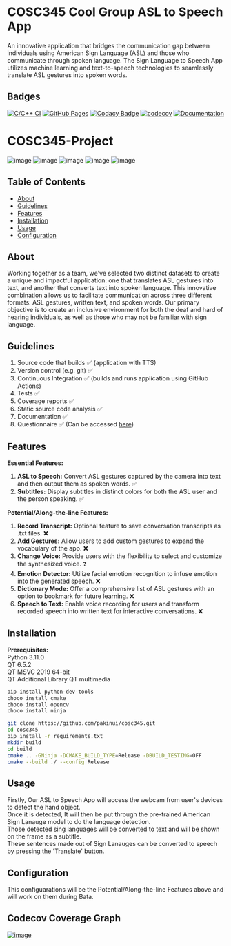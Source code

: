 # COSC345 Cool Group ASL to Speech App

An innovative application that bridges the communication gap between individuals using American Sign Language (ASL) and those who communicate through spoken language. The Sign Language to Speech App utilizes machine learning and text-to-speech technologies to seamlessly translate ASL gestures into spoken words.

## Badges
[![C/C++ CI](https://github.com/pakinui/cosc345/actions/workflows/c-cpp.yml/badge.svg)](https://github.com/pakinui/cosc345/actions/workflows/c-cpp.yml)
[![GitHub Pages](https://github.com/pakinui/cosc345/actions/workflows/pages/pages-build-deployment/badge.svg)](https://github.com/pakinui/cosc345/actions/workflows/pages/pages-build-deployment)
[![Codacy Badge](https://app.codacy.com/project/badge/Grade/409b0d67499c4c9b8def12c695be78f9)](https://app.codacy.com/gh/pakinui/cosc345/dashboard?utm_source=gh&utm_medium=referral&utm_content=&utm_campaign=Badge_grade) 
[![codecov](https://codecov.io/gh/pakinui/cosc345/graph/badge.svg?token=GUFNGUO6M4)](https://codecov.io/gh/pakinui/cosc345)
[![Documentation](https://codedocs.xyz/pakinui/cosc345.svg)](https://codedocs.xyz/pakinui/cosc345/)
# COSC345-Project

![image](https://img.shields.io/badge/Windows-0078D6?style=for-the-badge&logo=windows&logoColor=white)
![image](https://img.shields.io/badge/C%2B%2B-00599C?style=for-the-badge&logo=c%2B%2B&logoColor=white)
![image](https://img.shields.io/badge/VSCode-0078D4?style=for-the-badge&logo=visual%20studio%20code&logoColor=white)
![image](https://img.shields.io/badge/Codecov-F01F7A?style=for-the-badge&logo=Codecov&logoColor=white)
![image](https://img.shields.io/badge/Python-FFD43B?style=for-the-badge&logo=python&logoColor=blue)


## Table of Contents

-   [About](#about)
-   [Guidelines](#guidelines)
-   [Features](#features)
-   [Installation](#installation)
-   [Usage](#usage)
-   [Configuration](#configuration)

## About

Working together as a team, we've selected two distinct datasets to create a unique and impactful application: one that translates ASL gestures into text, and another that converts text into spoken language. This innovative combination allows us to facilitate communication across three different formats: ASL gestures, written text, and spoken words. Our primary objective is to create an inclusive environment for both the deaf and hard of hearing individuals, as well as those who may not be familiar with sign language.

## Guidelines
1.  Source code that builds ✅ (application with TTS)
2.  Version control (e.g. git) :white_check_mark:
3.  Continuous Integration ✅ (builds and runs application using GitHub Actions)
4.  Tests ✅ 
5.  Coverage reports ✅ 
6.  Static source code analysis :white_check_mark:
7.  Documentation :white_check_mark:
8.  Questionnaire :white_check_mark: (Can be accessed [here](https://forms.office.com/r/hqKygen2MY))
 
## Features

**Essential Features:**

1.  **ASL to Speech:** Convert ASL gestures captured by the camera into text and then output them as spoken words. :white_check_mark:
2.  **Subtitles:** Display subtitles in distinct colors for both the ASL user and the person speaking. :white_check_mark:

**Potential/Along-the-line Features:**

1.  **Record Transcript:** Optional feature to save conversation transcripts as .txt files. :x:
2.  **Add Gestures:** Allow users to add custom gestures to expand the vocabulary of the app. :x:
3.  **Change Voice:** Provide users with the flexibility to select and customize the synthesized voice. :question:
4.  **Emotion Detector:** Utilize facial emotion recognition to infuse emotion into the generated speech. :x:
5.  **Dictionary Mode:** Offer a comprehensive list of ASL gestures with an option to bookmark for future learning. :x:
6.  **Speech to Text:** Enable voice recording for users and transform recorded speech into written text for interactive conversations. :x:

## Installation

**Prerequisites:** <br />
Python 3.11.0<br />
QT 6.5.2<br />
QT MSVC 2019 64-bit<br />
QT Additional Library QT multimedia<br />

```bash
pip install python-dev-tools
choco install cmake
choco install opencv
choco install ninja
```
```bash
git clone https://github.com/pakinui/cosc345.git
cd cosc345
pip install -r requirements.txt
mkdir build
cd build
cmake .. -GNinja -DCMAKE_BUILD_TYPE=Release -DBUILD_TESTING=OFF
cmake --build ./ --config Release
```

## Usage

Firstly, Our ASL to Speech App will access the webcam from user's devices to detect the hand object.<br />
Once it is detected, It will then be put through the pre-trained American Sign Lanauge model to do the language detection.<br />
Those detected sing languages will be converted to text and will be shown on the frame as a subtitle. <br />
These sentences made out of Sign Lanauges can be converted to speech by pressing the 'Translate' button. <br />

## Configuration

This configuarations will be the Potential/Along-the-line Features above and will work on them during Bata. 

## Codecov Coverage Graph
[![image](https://codecov.io/gh/pakinui/cosc345/graphs/sunburst.svg?token=GUFNGUO6M4.svg)](https://app.codecov.io/gh/pakinui/cosc345)
